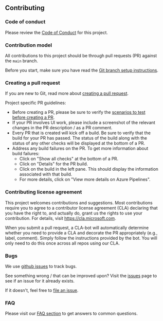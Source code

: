 <!-- Copyright (c) Microsoft Corporation. All rights reserved.
     Licensed under the MIT License. -->
     
## Contributing

### Code of conduct
Please review the [Code of Conduct](./CODE_OF_CONDUCT.md) for this project.

### Contribution model 
All contributions to this project should be through pull requests (PR) against the `main` branch.

Before you start, make sure you have read the [Git branch setup instructions](./docs/GitBranchSetup.md).

### Creating a pull request 
If you are new to Git, read more about [creating a pull request](https://help.github.com/articles/creating-a-pull-request/).

Project specific PR guidelines:
* Before creating a PR, please be sure to verify the [scenarios to test before creating a PR](docs/Scenarios.md).
* If your PR involves UI work, please include a screenshot of the relevant changes in the PR description / as a PR comment.
* Every PR that is created will kick off a build. Be sure to verify that the build for your PR has passed. The status of the build along with the status of any other checks will be displayed at the bottom of a PR.
* Address any build failures on the PR. To get more information about build failures: 
  * Click on "Show all checks" at the bottom of a PR.
  * Click on "Details" for the PR build.
  * Click on the build in the left pane. This should display the information associated with that build.
  * For more details, click on "View more details on Azure Pipelines".  

### Contributing license agreement 
This project welcomes contributions and suggestions. Most contributions require you to agree to a
contributor license agreement (CLA) declaring that you have the right to, and actually do, grant us
the rights to use your contribution. For details, visit https://cla.microsoft.com.

When you submit a pull request, a CLA-bot will automatically determine whether you need to provide
a CLA and decorate the PR appropriately (e.g., label, comment). Simply follow the instructions
provided by the bot. You will only need to do this once across all repos using our CLA.

### Bugs
We use [github issues](https://github.com/Microsoft/axe-windows/issues) to track bugs.

See something wrong / that can be improved upon? Visit the [issues](https://github.com/Microsoft/axe-windows/issues?q=is%3Aissue+is%3Aopen%2Cclosed) page to see if an issue for it already exists.

If it doesn't, feel free to [file an issue](https://github.com/Microsoft/axe-windows/issues/new).

### FAQ
Please visit our [FAQ section](docs/FAQ.md) to get answers to common questions.
